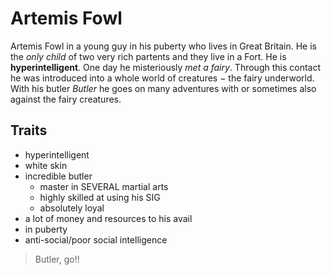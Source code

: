 # Artemis Fowl

Artemis Fowl in a young guy in his puberty who lives in Great Britain. He is the _only child_ of two very rich partents and they live in a Fort. He is **hyperintelligent**. One day he misteriously *met a fairy*. Through this contact he was introduced into a whole world of creatures − the fairy underworld. With his butler _Butler_ he goes on many adventures with or sometimes also against the fairy creatures.

## Traits

* hyperintelligent
* white skin
* incredible butler
  * master in SEVERAL martial arts
  * highly skilled at using his SIG
  * absolutely loyal
* a lot of money and resources to his avail
* in puberty
* anti-social/poor social intelligence


> Butler, go!!
